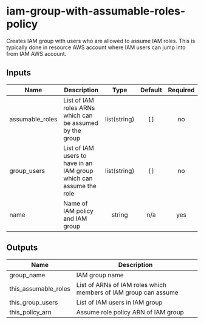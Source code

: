 # iam-group-with-assumable-roles-policy

Creates IAM group with users who are allowed to assume IAM roles. This is typically done in resource AWS account where IAM users can jump into from IAM AWS account.

<!-- BEGINNING OF PRE-COMMIT-TERRAFORM DOCS HOOK -->
## Inputs

| Name | Description | Type | Default | Required |
|------|-------------|:----:|:-----:|:-----:|
| assumable\_roles | List of IAM roles ARNs which can be assumed by the group | list(string) | `[]` | no |
| group\_users | List of IAM users to have in an IAM group which can assume the role | list(string) | `[]` | no |
| name | Name of IAM policy and IAM group | string | n/a | yes |

## Outputs

| Name | Description |
|------|-------------|
| group\_name | IAM group name |
| this\_assumable\_roles | List of ARNs of IAM roles which members of IAM group can assume |
| this\_group\_users | List of IAM users in IAM group |
| this\_policy\_arn | Assume role policy ARN of IAM group |

<!-- END OF PRE-COMMIT-TERRAFORM DOCS HOOK -->
